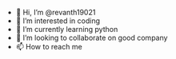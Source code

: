 - 👋 Hi, I’m @revanth19021
- 👀 I’m interested in coding
- 🌱 I’m currently learning python
- 💞️ I’m looking to collaborate on good company
- 📫 How to reach me 

<!---
revanth19021/revanth19021 is a ✨ special ✨ repository because its `README.md` (this file) appears on your GitHub profile.
You can click the Preview link to take a look at your changes.
--->
